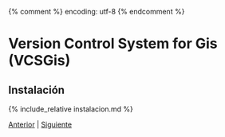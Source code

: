 {% comment %} encoding: utf-8 {% endcomment %}

# Version Control System for Gis (VCSGis)

## Instalación

{% include_relative instalacion.md %}
 
[Anterior](index.md) | [Siguiente](../conceptos_basicos.md)
